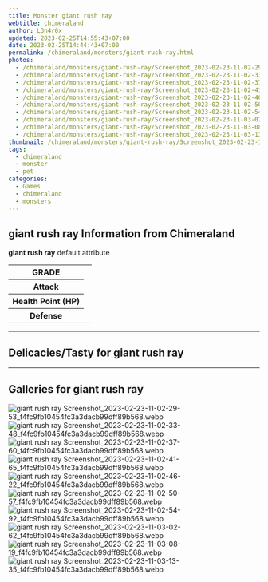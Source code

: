 ```yaml
---
title: Monster giant rush ray
webtitle: chimeraland
author: L3n4r0x
updated: 2023-02-25T14:55:43+07:00
date: 2023-02-25T14:44:43+07:00
permalink: /chimeraland/monsters/giant-rush-ray.html
photos:
  - /chimeraland/monsters/giant-rush-ray/Screenshot_2023-02-23-11-02-29-53_f4fc9fb10454fc3a3dacb99dff89b568.webp
  - /chimeraland/monsters/giant-rush-ray/Screenshot_2023-02-23-11-02-33-48_f4fc9fb10454fc3a3dacb99dff89b568.webp
  - /chimeraland/monsters/giant-rush-ray/Screenshot_2023-02-23-11-02-37-60_f4fc9fb10454fc3a3dacb99dff89b568.webp
  - /chimeraland/monsters/giant-rush-ray/Screenshot_2023-02-23-11-02-41-65_f4fc9fb10454fc3a3dacb99dff89b568.webp
  - /chimeraland/monsters/giant-rush-ray/Screenshot_2023-02-23-11-02-46-22_f4fc9fb10454fc3a3dacb99dff89b568.webp
  - /chimeraland/monsters/giant-rush-ray/Screenshot_2023-02-23-11-02-50-57_f4fc9fb10454fc3a3dacb99dff89b568.webp
  - /chimeraland/monsters/giant-rush-ray/Screenshot_2023-02-23-11-02-54-92_f4fc9fb10454fc3a3dacb99dff89b568.webp
  - /chimeraland/monsters/giant-rush-ray/Screenshot_2023-02-23-11-03-02-62_f4fc9fb10454fc3a3dacb99dff89b568.webp
  - /chimeraland/monsters/giant-rush-ray/Screenshot_2023-02-23-11-03-08-19_f4fc9fb10454fc3a3dacb99dff89b568.webp
  - /chimeraland/monsters/giant-rush-ray/Screenshot_2023-02-23-11-03-13-35_f4fc9fb10454fc3a3dacb99dff89b568.webp
thumbnail: /chimeraland/monsters/giant-rush-ray/Screenshot_2023-02-23-11-02-29-53_f4fc9fb10454fc3a3dacb99dff89b568.webp
tags:
  - chimeraland
  - monster
  - pet
categories:
  - Games
  - chimeraland
  - monsters
---
```


<section id="bootstrap-wrapper"><link rel="stylesheet" href="https://rawcdn.githack.com/dimaslanjaka/Web-Manajemen/0c3b5aa1813bd4abcd2c11bf3e37928b15c28664/css/bootstrap-5-3-0-alpha3-wrapper.css"/><h2 id="attribute">giant rush ray Information from Chimeraland</h2><p><b>giant rush ray</b> default attribute <table><tr><th>GRADE</th><td></td></tr><tr><th>Attack</th><td></td></tr><tr><th>Health Point (HP)</th><td></td></tr><tr><th>Defense</th><td></td></tr></table></p><hr/><h2 id="delicacies">Delicacies/Tasty for giant rush ray</h2><div class="text-white bg-dark"></div><hr/><div id="gallery"><h2>Galleries for giant rush ray</h2><div class="row"><div class="col-lg-6 col-12"><img src="/chimeraland/monsters/giant-rush-ray/Screenshot_2023-02-23-11-02-29-53_f4fc9fb10454fc3a3dacb99dff89b568.webp" alt="giant rush ray Screenshot_2023-02-23-11-02-29-53_f4fc9fb10454fc3a3dacb99dff89b568.webp"/></div><div class="col-lg-6 col-12"><img src="/chimeraland/monsters/giant-rush-ray/Screenshot_2023-02-23-11-02-33-48_f4fc9fb10454fc3a3dacb99dff89b568.webp" alt="giant rush ray Screenshot_2023-02-23-11-02-33-48_f4fc9fb10454fc3a3dacb99dff89b568.webp"/></div><div class="col-lg-6 col-12"><img src="/chimeraland/monsters/giant-rush-ray/Screenshot_2023-02-23-11-02-37-60_f4fc9fb10454fc3a3dacb99dff89b568.webp" alt="giant rush ray Screenshot_2023-02-23-11-02-37-60_f4fc9fb10454fc3a3dacb99dff89b568.webp"/></div><div class="col-lg-6 col-12"><img src="/chimeraland/monsters/giant-rush-ray/Screenshot_2023-02-23-11-02-41-65_f4fc9fb10454fc3a3dacb99dff89b568.webp" alt="giant rush ray Screenshot_2023-02-23-11-02-41-65_f4fc9fb10454fc3a3dacb99dff89b568.webp"/></div><div class="col-lg-6 col-12"><img src="/chimeraland/monsters/giant-rush-ray/Screenshot_2023-02-23-11-02-46-22_f4fc9fb10454fc3a3dacb99dff89b568.webp" alt="giant rush ray Screenshot_2023-02-23-11-02-46-22_f4fc9fb10454fc3a3dacb99dff89b568.webp"/></div><div class="col-lg-6 col-12"><img src="/chimeraland/monsters/giant-rush-ray/Screenshot_2023-02-23-11-02-50-57_f4fc9fb10454fc3a3dacb99dff89b568.webp" alt="giant rush ray Screenshot_2023-02-23-11-02-50-57_f4fc9fb10454fc3a3dacb99dff89b568.webp"/></div><div class="col-lg-6 col-12"><img src="/chimeraland/monsters/giant-rush-ray/Screenshot_2023-02-23-11-02-54-92_f4fc9fb10454fc3a3dacb99dff89b568.webp" alt="giant rush ray Screenshot_2023-02-23-11-02-54-92_f4fc9fb10454fc3a3dacb99dff89b568.webp"/></div><div class="col-lg-6 col-12"><img src="/chimeraland/monsters/giant-rush-ray/Screenshot_2023-02-23-11-03-02-62_f4fc9fb10454fc3a3dacb99dff89b568.webp" alt="giant rush ray Screenshot_2023-02-23-11-03-02-62_f4fc9fb10454fc3a3dacb99dff89b568.webp"/></div><div class="col-lg-6 col-12"><img src="/chimeraland/monsters/giant-rush-ray/Screenshot_2023-02-23-11-03-08-19_f4fc9fb10454fc3a3dacb99dff89b568.webp" alt="giant rush ray Screenshot_2023-02-23-11-03-08-19_f4fc9fb10454fc3a3dacb99dff89b568.webp"/></div><div class="col-lg-6 col-12"><img src="/chimeraland/monsters/giant-rush-ray/Screenshot_2023-02-23-11-03-13-35_f4fc9fb10454fc3a3dacb99dff89b568.webp" alt="giant rush ray Screenshot_2023-02-23-11-03-13-35_f4fc9fb10454fc3a3dacb99dff89b568.webp"/></div></div></div></section>